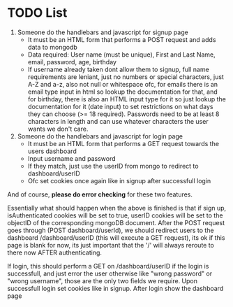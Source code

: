 # TODO List

1. Someone do the handlebars and javascript for signup page
    - It must be an HTML form that performs a POST request and adds data to mongodb
    - Data required: User name (must be unique), First and Last Name, email, password, age, birthday
    - If username already taken dont allow them to signup, full name requirements are leniant, just no numbers or special characters, just A-Z and a-z, also not null or whitespace ofc, for emails there is an email type input in html so lookup the documentation for that, and for birthday, there is also an HTML input type for it so just lookup the documentation for it (date input) to set restrictions on what days they can choose (>= 18 required). Passwords need to be at least 8 characters in length and can use whatever characters the user wants we don't care.
2. Someone do the handlebars and javascript for login page
    - It must be an HTML form that performs a GET request towards the users dashboard
    - Input username and password
    - If they match, just use the userID from mongo to redirect to dashboard/userID
    - Ofc set cookies once again like in signup after successfull login

And of course, **please do error checking** for these two features.

Essentially what should happen when the above is finished is that if sign up, isAuthenticated cookies will be set to true, userID cookies will be set to the objectID of the corresponding mongoDB document. After the POST request goes through (POST dashboard/userId), we should redirect users to the dashboard /dashboard/userID (this will execute a GET request), its ok if this page is blank for now, its just important that the '/' will always reroute to there now AFTER authenticating.

If login, this should perform a GET on /dashboard/userID if the login is successfull, and just error the user otherwise like "wrong password" or "wrong username", those are the only two fields we require. Upon successfull login set cookies like in signup. After login show the dashboard page
